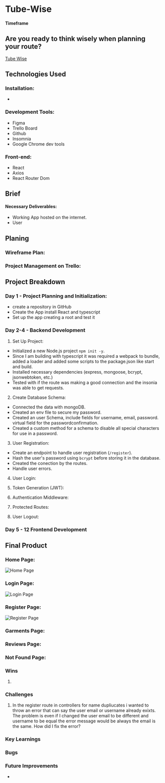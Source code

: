 # Tube-Wise



#### Timeframe




## Are you ready to think wisely when planning your route?

[Tube Wise]()


## Technologies Used

### Installation:

* 

### Development Tools:

* Figma
* Trello Board
* Github
* Insomnia 
* Google Chrome dev tools



### Front-end:

* React
* Axios
* React Router Dom



## Brief



#### Necessary Deliverables:

* Working App hosted on the internet.
* User 


## Planing



### Wireframe Plan:


### Project Management on Trello:




## Project Breakdown

### Day 1 - Project Planning and Initialization:

- create a repository in GitHub
- Create the App install React and typescript
- Set up the app creating a root and test it


### Day 2-4 - Backend Development

1. Set Up Project:
- Initialized a new Node.js project `npm init -y`.
- Since I am building with typescript it was required a webpack to bundle, added a loader and added some scripts to the package.json like start and build.
- Installed necessary dependencies (express, mongoose, bcrypt, jsonwebtoken, etc.)
- Tested with if the route was making a good connection and the insonia was able to get requests.
2. Create Database Schema:
- Connected the data with mongoDB.
- Created an env file to secure my password. 
- Created an user Schema, include fields for username, email, password. virtual field for the passwordconfirmation.
- Created a custom method for a schema to disable all special characters for use in a password.
3. User Registration:
- Create an endpoint to handle user registration (`/register`).
- Hash the user's password using `bcrypt` before storing it in the database.
- Created the conection by the routes.
- Handle user errors.
4. User Login:

5. Token Generation (JWT):

6. Authentication Middleware:

7. Protected Routes:

8. User Logout:

### Day 5 - 12  Frontend Development




## Final Product

### Home Page:

![Home Page](<readmeimg/H page.png>)


### Login Page:

![Login Page](<readmeimg/L page.png>)


### Register Page:

![Register Page](<readmeimg/R page.png>)



### Garments Page:




### Reviews Page:



### Not Found Page: 




### Wins

1. 


### Challenges

1. In the register route in controllers for name dupliucates i wanted to throw an error that can say the user email or username already exixts.
The problem is even if I changed the user email to be different and username to be equal the error message would be always the email is the same.
How did I fix the error?


### Key Learnings




### Bugs




### Future Improvements

* 